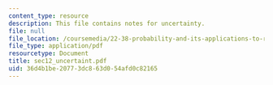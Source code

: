 ```yaml
---
content_type: resource
description: This file contains notes for uncertainty.
file: null
file_location: /coursemedia/22-38-probability-and-its-applications-to-reliability-quality-control-and-risk-assessment-fall-2005/36d4b1be20773dc863d054afd0c82165_sec12_uncertaint.pdf
file_type: application/pdf
resourcetype: Document
title: sec12_uncertaint.pdf
uid: 36d4b1be-2077-3dc8-63d0-54afd0c82165
---
```

